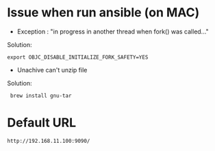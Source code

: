 # Issue when run ansible (on MAC)

- Exception : "in progress in another thread when fork() was called..."

Solution:
```
export OBJC_DISABLE_INITIALIZE_FORK_SAFETY=YES
```

- Unachive can't unzip file

Solution:
```
 brew install gnu-tar
 ```


 # Default URL

 ```
 http://192.168.11.100:9090/
 ```
